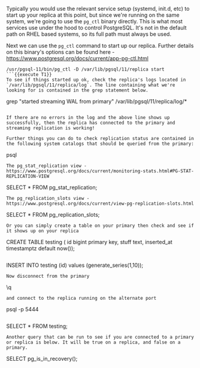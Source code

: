 Typically you would use the relevant service setup (systemd, init.d, etc) to start up your replica at this point, but since we're running on the same system, we're going to use the `pg_ctl` binary directly. This is what most services use under the hood to control PostgreSQL. It's not in the default path on RHEL based systems, so its full path must always be used.

Next we can use the `pg_ctl` command to start up our replica. Further details on this binary's options can be found here - https://www.postgresql.org/docs/current/app-pg-ctl.html
```
/usr/pgsql-11/bin/pg_ctl -D /var/lib/pgsql/11/replica start
```{{execute T1}}
To see if things started up ok, check the replica's logs located in `/var/lib/pgsql/11/replica/log`. The line containing what we're looking for is contained in the grep statement below. 
```
grep "started streaming WAL from primary" /var/lib/pgsql/11/replica/log/*
```{{execute T1}}

If there are no errors in the log and the above line shows up successfully, then the replica has connected to the primary and streaming replication is working!

Further things you can do to check replication status are contained in the following system catalogs that should be queried from the primary:
```
psql
```{{execute T1}}
The pg_stat_replication view - https://www.postgresql.org/docs/current/monitoring-stats.html#PG-STAT-REPLICATION-VIEW
```
SELECT * FROM pg_stat_replication;
```{{execute T1}}
The pg_replication_slots view - https://www.postgresql.org/docs/current/view-pg-replication-slots.html
```
SELECT * FROM pg_replication_slots;
```{{execute T1}}
Or you can simply create a table on your primary then check and see if it shows up on your replica
```
CREATE TABLE testing (
    id bigint primary key, 
    stuff text, 
    inserted_at timestamptz default now());
```{{execute T1}}

```
INSERT INTO testing (id) values (generate_series(1,10));
```{{execute T1}}
Now disconnect from the primary
```
\q
```{{execute T1}}
and connect to the replica running on the alternate port
```
psql -p 5444
```{{execute T1}}
```
SELECT * FROM testing;
```{{execute T1}}
Another query that can be run to see if you are connected to a primary or replica is below. It will be true on a replica, and false on a primary.
```
SELECT pg_is_in_recovery();

```{{execute T1}}
